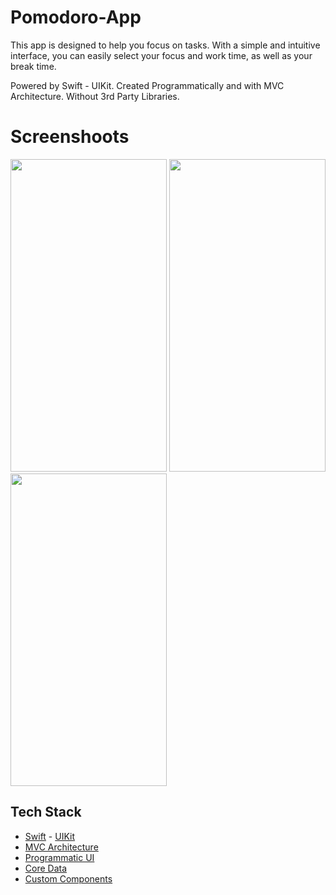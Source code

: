 # Pomodoro-App

This app is designed to help you focus on tasks. With a simple and intuitive interface, you can easily select your focus and work time, as well as your break time.

Powered by Swift - UIKit. Created Programmatically and with MVC Architecture. Without 3rd Party Libraries.

# Screenshoots

<img src="https://user-images.githubusercontent.com/99286902/224996914-34017634-fe62-4632-a08d-a96969edf879.png" width="250" height="500"/> <img src="https://user-images.githubusercontent.com/99286902/224997040-9ecbcf34-c394-48c5-9629-7388b38f509a.png" width="250" height="500"/> <img src="https://user-images.githubusercontent.com/99286902/224997222-485c5037-ce1b-4383-891e-5d6858885018.png" width="250" height="500"/>

## Tech Stack

* [Swift](https://developer.apple.com/swift) - [UIKit](https://developer.apple.com/documentation/uikit)
* [MVC Architecture](https://en.wikipedia.org/wiki/Model%E2%80%93view%E2%80%93controller)
* [Programmatic UI](https://www.hackingwithswift.com/read/8/2/building-a-uikit-user-interface-programmatically)
* [Core Data](https://developer.apple.com/documentation/coredata) 
* [Custom Components](https://www.twilio.com/blog/2018/06/build-reusable-ios-components-swift.html)
